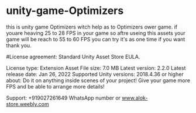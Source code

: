 # unity-game-Optimizers
this is unity game Optimizers witch help as to Optimizers ower game. if youare heaving 25 to 28 FPS in your game so aftre useing this assets your game will be reach to 55 to 60 FPS  you can try it's as one time if you want thank you.

#License agreement:
Standard Unity Asset Store EULA.

License type: Extension Asset
File size: 7.0 MB
Latest version: 2.2.0
Latest release date: Jan 26, 2022
Supported Unity versions: 2018.4.36 or higher
about:
Do it on anything inside scenes of your project!
Give your game more FPS and be able to arrange more details!

Support: +919027261649 WhatsApp number or www.alok-store.weebly.com
